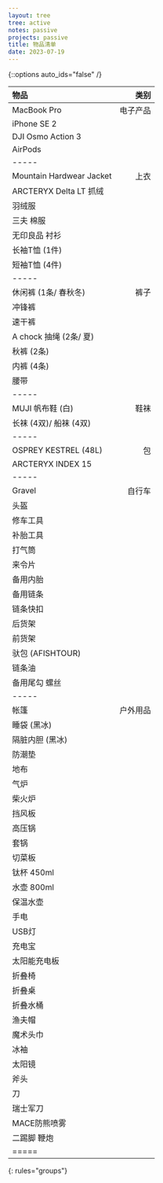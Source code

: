 ```yaml
---
layout: tree
tree: active
notes: passive
projects: passive
title: 物品清单
date: 2023-07-19
---
```



{::options auto_ids="false" /}


| 物品                                 | 类别       |
|:-------------------------------------|-----------:|
| MacBook Pro                          | 电子产品   |
| iPhone SE 2                          |            |
| DJI Osmo Action 3                    |            |
| AirPods                              |            |
|-----
| Mountain Hardwear Jacket             | 上衣       |
| ARCTERYX Delta LT 抓绒               |            |
| 羽绒服                               |            |
| 三夫 棉服                            |            | 
| 无印良品 衬衫                        |            |
| 长袖T恤 (1件)                        |            |
| 短袖T恤 (4件)                        |            |
|-----
| 休闲裤 (1条/ 春秋冬)                 | 裤子       |
| 冲锋裤                               |            |
| 速干裤                               |            |
| A chock 抽绳 (2条/ 夏)               |            |
| 秋裤 (2条)                           |            |
| 内裤 (4条)                           |            |
| 腰带                                 |            |
|-----
| MUJI 帆布鞋 (白)                     | 鞋袜       |
| 长袜 (4双)/ 船袜 (4双)               |            |
|-----
| OSPREY KESTREL (48L)                 | 包         |
| ARCTERYX INDEX 15                    |            |
|-----
| Gravel                               | 自行车     |
| 头盔                                 |            |
| 修车工具                             |            |
| 补胎工具                             |            |
| 打气筒                               |            |
| 来令片                               |            |
| 备用内胎                             |            |
| 备用链条                             |            |
| 链条快扣                             |            |
| 后货架                               |            |
| 前货架                               |            |
| 驮包 (AFISHTOUR)                     |            |
| 链条油                               |            |
| 备用尾勾 螺丝                        |            |
|-----
| 帐篷                                 | 户外用品   |
| 睡袋 (黑冰)                          |            |
| 隔脏内胆 (黑冰)                      |            |
| 防潮垫                               |            |
| 地布                                 |            |
| 气炉                                 |            |
| 柴火炉                               |            |
| 挡风板                               |            |
| 高压锅                               |            |
| 套锅                                 |            |
| 切菜板                               |            |
| 钛杯 450ml                           |            |
| 水壶 800ml                           |            |
| 保温水壶                             |            |
| 手电                                 |            |
| USB灯                                |            |
| 充电宝                               |            |
| 太阳能充电板                         |            |
| 折叠椅                               |            |
| 折叠桌                               |            |
| 折叠水桶                             |            |
| 渔夫帽                               |            |
| 魔术头巾                             |            |
| 冰袖                                 |            |
| 太阳镜                               |            |
| 斧头                                 |            |
| 刀                                   |            |
| 瑞士军刀                             |            |
| MACE防熊喷雾                         |            |
| 二踢脚 鞭炮                          |            |
|=====
{: rules="groups"}


